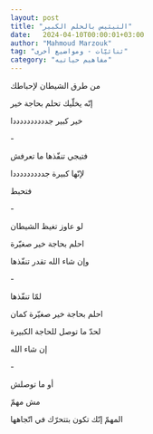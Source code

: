 ```yaml
---
layout: post
title: "التيئيس بالحلم الكبير"
date:   2024-04-10T00:00:01+03:00
author: "Mahmoud Marzouk"
tag: "ثنائيّات - ومواضيع أخرى"
category: "مفاهيم حياتيه"
---
```



من طرق الشيطان لإحباطك

إنّه يخلّيك تحلم بحاجة خير

خير كبير جددددددددددا

\-

فتيجي تنفّذها ما تعرفش

لإنّها كبيرة جدددددددددا

فتحبط

\-

لو عاوز تغيظ الشيطان

احلم بحاجة خير صغيّرة

وإن شاء الله تقدر تنفّذها

\-

لمّا تنفّذها

احلم بحاجة خير صغيّرة كمان

لحدّ ما توصل للحاجة الكبيرة

إن شاء الله

\-

أو ما توصلش

مش مهمّ

المهمّ إنّك تكون بتتحرّك في اتّجاهها
